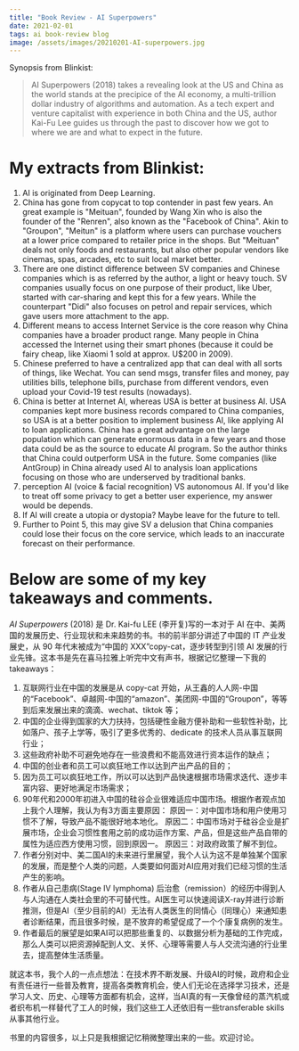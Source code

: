 ```yaml
---
title: "Book Review - AI Superpowers"
date: 2021-02-01
tags: ai book-review blog 
image: /assets/images/20210201-AI-superpowers.jpg
---
```


Synopsis from Blinkist:

> AI Superpowers (2018) takes a revealing look at the US and China as the world stands at the precipice of the AI economy, a multi-trillion dollar industry of algorithms and automation. As a tech expert and venture capitalist with experience in both China and the US, author Kai-Fu Lee guides us through the past to discover how we got to where we are and what to expect in the future.  

# My extracts from Blinkist:
1. AI is originated from Deep Learning. 
2. China has gone from copycat to top contender in past few years. An great example is "Meituan", founded by Wang Xin who is also the founder of the "Renren", also known as the "Facebook of China". Akin to "Groupon", "Meitun" is a platform where users can purchase vouchers at a lower price compared to retailer price in the shops. But "Meituan" deals not only foods and restaurants, but also other popular vendors like cinemas, spas, arcades, etc to suit local market better. 
3. There are one distinct difference between SV companies and Chinese companies which is as referred by the author, a light or heavy touch. SV companies usually focus on one purpose of their product, like Uber, started with car-sharing and kept this for a few years. While the counterpart "Didi" also focuses on petrol and repair services, which gave users more attachment to the app. 
4. Different means to access Internet Service is the core reason why China companies have a broader product range. Many people in China accessed the Internet using their smart phones (because it could be fairy cheap, like Xiaomi 1 sold at approx. U$200 in 2009). 
5. Chinese preferred to have a centralized app that can deal with all sorts of things, like Wechat. You can send msgs, transfer files and money, pay utilities bills, telephone bills, purchase from different vendors, even upload your Covid-19 test results (nowadays).
6. China is better at Internet AI, whereas USA is better at business AI. USA companies kept more business records compared to China companies, so USA is at a better position to implement business AI, like applying AI to loan applications. China has a great advantage on the large population which can generate enormous data in a few years and those data could be as the source to educate AI program. So the author thinks that China could outperform USA in the future. Some companies (like AntGroup) in China already used AI to analysis loan applications focusing on those who are underserved by traditional banks. 
8. perception AI (voice & facial recognition) VS autonomous AI. If you'd like to treat off some privacy to get a better user experience, my answer would be depends. 
9. If AI will create a utopia or dystopia? Maybe leave for the future to tell.
10. Further to Point 5, this may give SV a delusion that China companies could lose their focus on the core service, which leads to an inaccurate forecast on their performance.

# Below are some of my key takeaways and comments.   
<em>AI Superpowers</em> (2018) 是 Dr. Kai-fu LEE (李开复)写的一本对于 AI 在中、美两国的发展历史、行业现状和未来趋势的书。书的前半部分讲述了中国的 IT 产业发展史，从 90 年代末被成为“中国的 XXX”copy-cat，逐步转型到引领 AI 发展的行业先锋。这本书是先在喜马拉雅上听完中文有声书，根据记忆整理一下我的 takeaways：

1. 互联网行业在中国的发展是从 copy-cat 开始，从王鑫的人人网-中国的“Facebook”、卓越网-中国的“amazon”、美团网-中国的“Groupon”，等等到后来发展出来的滴滴、wechat、tiktok 等；
2. 中国的企业得到国家的大力扶持，包括硬性金融方便补助和一些软性补助，比如落户、孩子上学等，吸引了更多优秀的、dedicate 的技术人员从事互联网行业；
3. 这些政府补助不可避免地存在一些浪费和不能高效进行资本运作的缺点；
3. 中国的创业者和员工可以疯狂地工作以达到产出产品的目的；
4. 因为员工可以疯狂地工作，所以可以达到产品快速根据市场需求迭代、逐步丰富内容、更好地满足市场需求；
5. 90年代和2000年初进入中国的硅谷企业很难适应中国市场。根据作者观点加上我个人理解，我认为有3方面主要原因：
  原因一：对中国市场和用户使用习惯不了解，导致产品不能很好地本地化。
  原因二：中国市场对于硅谷企业是扩展市场，企业会习惯性套用之前的成功运作方案、产品，但是这些产品自带的属性为适应西方使用习惯，回到原因一。
  原因三：对政府政策了解不到位。
6. 作者分别对中、美二国AI的未来进行里展望，我个人认为这不是单独某个国家的发展，而是整个人类的问题，人类要如何面对AI应用对我们已经习惯的生活产生的影响。
7. 作者从自己患病(Stage IV lymphoma) 后治愈（remission）的经历中得到人与人沟通在人类社会里的不可替代性。AI医生可以快速阅读X-ray并进行诊断推测，但是AI（至少目前的AI）无法有人类医生的同情心（同理心）来通知患者诊断结果，而且很多时候，是不放弃的希望促成了一个个康复病例的发生。
8. 作者最后的展望是如果AI可以把那些重复的、以数据分析为基础的工作完成，那么人类可以把资源掉配到人文、关怀、心理等需要人与人交流沟通的行业里去，提高整体生活质量。 

就这本书，我个人的一点点想法：在技术界不断发展、升级AI的时候，政府和企业有责任进行一些普及教育，提高各类教育机会，使人们无论在选择学习技术，还是学习人文、历史、心理等方面都有机会，这样，当AI真的有一天像曾经的蒸汽机或者织布机一样替代了工人的时候，我们这些工人还依旧有一些transferable skills从事其他行业。 

书里的内容很多，以上只是我根据记忆稍微整理出来的一些。欢迎讨论。 

